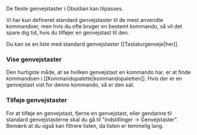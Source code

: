 De fleste genvejstaster i Obsidian kan tilpasses.

Vi har kun defineret standard genvejstaster til de mest anvendte kommandoer, men hvis du ofte bruger en bestemt kommando, så vil det spare dig tid, hvis du tilføjer en genvejstast til den.

Du kan se en liste med standard genvejstaster [[Tastaturgenveje|her]].

### Vise genvejstaster

Den hurtigste måde, at se hvilken genvejstast en kommando har, er at finde kommandoen i [[Kommandopalette|kommandopaletten]]. Hvis der er en genvejstast vist for denne kommando, så er den sat.

### Tilføje genvejstaster

For at tilføje en genvejstast, fjerne en genvejstast, eller gendanne til standard genvejstasterne skal du gå til "Indstillinger -> Genvejstaster". Bemærk at du også kan filtrere listen, da listen er temmelig lang.

